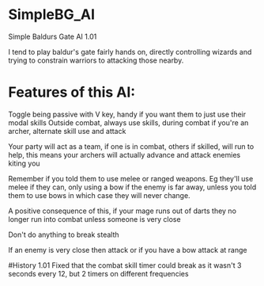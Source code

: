 # SimpleBG_AI
Simple Baldurs Gate AI 1.01

I tend to play baldur's gate fairly hands on, directly controlling wizards and trying to constrain warriors to attacking those nearby. 

# Features of this AI:

Toggle being passive with V key, handy if you want them to just use their modal skills
Outside combat, always use skills, during combat if you're an archer, alternate skill use and attack

Your party will act as a team, if one is in combat, others if skilled, will run to help, this means your archers will actually advance and attack enemies kiting you

Remember if you told them to use melee or ranged weapons. Eg they'll use melee if they can, only using a bow if the enemy is far away, unless you told them to use bows in which case they will never change.

A positive consequence of this, if your mage runs out of darts they no longer run into combat unless someone is very close

Don't do anything to break stealth

If an enemy is very close then attack or if you have a bow attack at range

#History
1.01 Fixed that the combat skill timer could break as it wasn't 3 seconds every 12, but 2 timers on different frequencies



